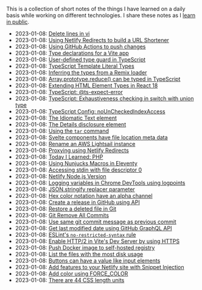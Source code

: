 This is a collection of short notes of the things I have learned on a daily basis while working on different technologies. I share these notes as I [learn in public](https://www.learninpublic.org/).

- 2023-01-08: [Delete lines in vi](https://github.com/petermekhaeil/til/blob/master/./learnings/vi-delete-lines.md)
- 2023-01-08: [Using Netlify Redirects to build a URL Shortener](https://github.com/petermekhaeil/til/blob/master/./learnings/using-netlify-redirects-to-build-a-url-shortener.md)
- 2023-01-08: [Using GitHub Actions to push changes](https://github.com/petermekhaeil/til/blob/master/./learnings/using-github-actions-to-push-changes.md)
- 2023-01-08: [Type declarations for a Vite app](https://github.com/petermekhaeil/til/blob/master/./learnings/type-declarations-for-a-vite-app.md)
- 2023-01-08: [User-defined type guard in TypeScript](https://github.com/petermekhaeil/til/blob/master/./learnings/ts-user-defined-type-guard.md)
- 2023-01-08: [TypeScript Template Literal Types](https://github.com/petermekhaeil/til/blob/master/./learnings/ts-template-literal-types.md)
- 2023-01-08: [Inferring the types from a Remix loader](https://github.com/petermekhaeil/til/blob/master/./learnings/ts-remix-infer-loader.md)
- 2023-01-08: [Array.prototype.reduce() can be typed in TypeScript](https://github.com/petermekhaeil/til/blob/master/./learnings/ts-reduce-generic-type.md)
- 2023-01-08: [Extending HTML Element Types in React 18](https://github.com/petermekhaeil/til/blob/master/./learnings/ts-html-element-react-18.md)
- 2023-01-08: [TypeScript: @ts-expect-error](https://github.com/petermekhaeil/til/blob/master/./learnings/ts-expect-error.md)
- 2023-01-08: [TypeScript: Exhaustiveness checking in switch with union type](https://github.com/petermekhaeil/til/blob/master/./learnings/ts-exhaustive-switch.md)
- 2023-01-08: [TypeScript Config: noUnCheckedIndexAccess](https://github.com/petermekhaeil/til/blob/master/./learnings/ts-config-no-unchecked-index-access.md)
- 2023-01-08: [The Idiomatic Text element](https://github.com/petermekhaeil/til/blob/master/./learnings/the-idiomatic-text-element.md)
- 2023-01-08: [The Details disclosure element](https://github.com/petermekhaeil/til/blob/master/./learnings/the-details-element.md)
- 2023-01-08: [Using the `tar` command](https://github.com/petermekhaeil/til/blob/master/./learnings/tar-archive.md)
- 2023-01-08: [Svelte components have file location meta data](https://github.com/petermekhaeil/til/blob/master/./learnings/svelte-components-have-file-location-meta-data.md)
- 2023-01-08: [Rename an AWS Lightsail instance](https://github.com/petermekhaeil/til/blob/master/./learnings/rename-aws-lightsail-instance.md)
- 2023-01-08: [Proxying using Netlify Redirects](https://github.com/petermekhaeil/til/blob/master/./learnings/proxying-using-netlify-redirects.md)
- 2023-01-08: [Today I Learned: PHP](https://github.com/petermekhaeil/til/blob/master/./learnings/php.md)
- 2023-01-08: [Using Nunjucks Macros in Eleventy](https://github.com/petermekhaeil/til/blob/master/./learnings/nunjucks-macro-eleventy.md)
- 2023-01-08: [Accessing stdin with file descriptor 0](https://github.com/petermekhaeil/til/blob/master/./learnings/node-file-descriptor-0.md)
- 2023-01-08: [Netlify Node.js Version](https://github.com/petermekhaeil/til/blob/master/./learnings/netlify-node-version.md)
- 2023-01-08: [Logging variables in Chrome DevTools using logpoints](https://github.com/petermekhaeil/til/blob/master/./learnings/logging-variables-in-chrome-devtools.md)
- 2023-01-08: [JSON.stringify replacer parameter](https://github.com/petermekhaeil/til/blob/master/./learnings/json-stringify-replacer-parameter.md)
- 2023-01-08: [Hex color notation have an alpha channel](https://github.com/petermekhaeil/til/blob/master/./learnings/hex-color-notation-alpha-channel.md)
- 2023-01-08: [Create a release in GitHub using API](https://github.com/petermekhaeil/til/blob/master/./learnings/github-create-release.md)
- 2023-01-08: [Restore a deleted file in Git](https://github.com/petermekhaeil/til/blob/master/./learnings/git-restore-deleted-file.md)
- 2023-01-08: [Git Remove All Commits](https://github.com/petermekhaeil/til/blob/master/./learnings/git-remove-all-commits.md)
- 2023-01-08: [Use same git commit message as previous commit](https://github.com/petermekhaeil/til/blob/master/./learnings/git-commit-same-message.md)
- 2023-01-08: [Get last modified date using GitHub GraphQL API](https://github.com/petermekhaeil/til/blob/master/./learnings/get-last-modified-date-using-github-graphql-api.md)
- 2023-01-08: [ ESLint's `no-restricted-syntax` rule](https://github.com/petermekhaeil/til/blob/master/./learnings/eslint-no-restricted-syntax.md)
- 2023-01-08: [Enable HTTP/2 in Vite's Dev Server by using HTTPS](https://github.com/petermekhaeil/til/blob/master/./learnings/enable-http2-in-vites-dev-server-by-using-https.md)
- 2023-01-08: [Push Docker image to self-hosted registry](https://github.com/petermekhaeil/til/blob/master/./learnings/docker-push-to-registry.md)
- 2023-01-08: [List the files with the most disk usage](https://github.com/petermekhaeil/til/blob/master/./learnings/disk-usage.md)
- 2023-01-08: [Buttons can have a value like input elements](https://github.com/petermekhaeil/til/blob/master/./learnings/buttons-can-have-a-value-like-input-elements.md)
- 2023-01-08: [Add features to your Netlify site with Snippet Injection](https://github.com/petermekhaeil/til/blob/master/./learnings/add-features-to-your-netlify-site-with-snippet-injection.md)
- 2023-01-08: [Add color using FORCE_COLOR](https://github.com/petermekhaeil/til/blob/master/./learnings/add-color-using-force-color.md)
- 2023-01-08: [There are 44 CSS length units](https://github.com/petermekhaeil/til/blob/master/./learnings/44-css-length-units.md)
